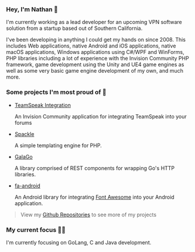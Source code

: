 ### Hey, I'm Nathan 👋

I'm currently working as a lead developer for an upcoming VPN software solution from a startup based out of Southern California.

I've been developing in anything I could get my hands on since 2008. This includes Web applications, native Android and iOS applications, native macOS applications, Windows applications using C#/WPF and WinForms, PHP libraries including a lot of experience with the Invision Community PHP framework, game development using the Unity and UE4 game engines as well as some very basic game engine development of my own, and much more.

### Some projects I'm most proud of 🚀

* [TeamSpeak Integration](https://invisioncommunity.com/files/file/9079-teamspeak-integration/)

   An Invision Community application for integrating TeamSpeak into your forums 

* [Spackle](https://github.com/nathan-fiscaletti/spackle)

   A simple templating engine for PHP.

* [GalaGo](https://github.com/nathan-fiscaletti/galago) 

   A library comprised of REST components for wrapping Go's HTTP libraries.

* [fa-android](https://github.com/nathan-fiscaletti/fa-android)

   An Android library for integrating [Font Awesome](https://fontawesome.com/) into your Android application.

> View my [Github Repositories](https://github.com/nathan-fiscaletti/repositories) to see more of my projects

### My current focus 👨‍💻

I'm currently focusing on GoLang, C and Java development.

<!--
**nathan-fiscaletti/nathan-fiscaletti** is a ✨ _special_ ✨ repository because its `README.md` (this file) appears on your GitHub profile.

Here are some ideas to get you started:

- 🔭 I’m currently working on ...
- 🌱 I’m currently learning ...
- 👯 I’m looking to collaborate on ...
- 🤔 I’m looking for help with ...
- 💬 Ask me about ...
- 📫 How to reach me: ...
- ⚡ Fun fact: ...
-->
